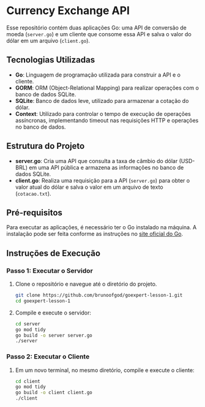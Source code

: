 
# Currency Exchange API

Esse repositório contém duas aplicações Go: uma API de conversão de moeda (`server.go`) e um cliente que consome essa API e salva o valor do dólar em um arquivo (`client.go`).

## Tecnologias Utilizadas

- **Go**: Linguagem de programação utilizada para construir a API e o cliente.
- **GORM**: ORM (Object-Relational Mapping) para realizar operações com o banco de dados SQLite.
- **SQLite**: Banco de dados leve, utilizado para armazenar a cotação do dólar.
- **Context**: Utilizado para controlar o tempo de execução de operações assíncronas, implementando timeout nas requisições HTTP e operações no banco de dados.

## Estrutura do Projeto

- **server.go**: Cria uma API que consulta a taxa de câmbio do dólar (USD-BRL) em uma API pública e armazena as informações no banco de dados SQLite.
- **client.go**: Realiza uma requisição para a API (`server.go`) para obter o valor atual do dólar e salva o valor em um arquivo de texto (`cotacao.txt`).

## Pré-requisitos

Para executar as aplicações, é necessário ter o Go instalado na máquina. A instalação pode ser feita conforme as instruções no [site oficial do Go](https://golang.org/dl/).

## Instruções de Execução

### Passo 1: Executar o Servidor

1. Clone o repositório e navegue até o diretório do projeto.
   
   ```bash
   git clone https://github.com/brunoofgod/goexpert-lesson-1.git
   cd goexpert-lesson-1
   ```

2. Compile e execute o servidor:
   ```bash
   cd server
   go mod tidy
   go build -o server server.go 
   ./server
   ```

### Passo 2: Executar o Cliente

1. Em um novo terminal, no mesmo diretório, compile e execute o cliente:
   ```bash
   cd client
   go mod tidy
   go build -o client client.go
   ./client
   ```
